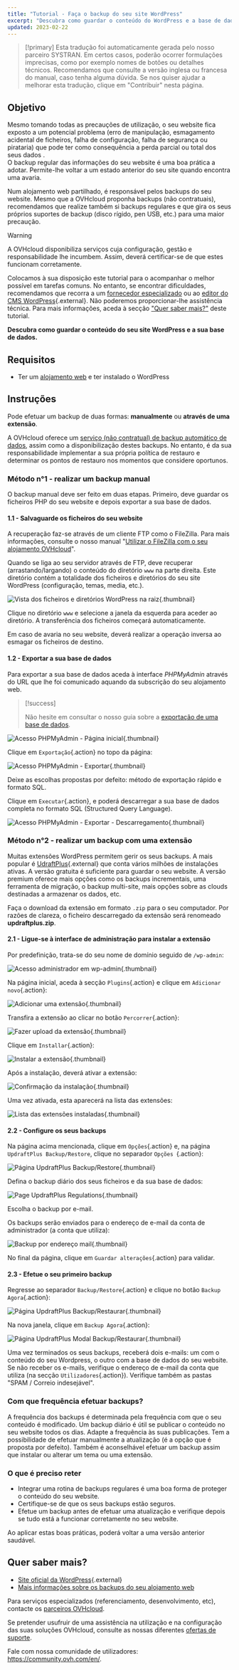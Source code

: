 ```yaml
---
title: "Tutorial - Faça o backup do seu site WordPress"
excerpt: "Descubra como guardar o conteúdo do WordPress e a base de dados do seu website"
updated: 2023-02-22
---
```


> [!primary]
> Esta tradução foi automaticamente gerada pelo nosso parceiro SYSTRAN. Em certos casos, poderão ocorrer formulações imprecisas, como por exemplo nomes de botões ou detalhes técnicos. Recomendamos que consulte a versão inglesa ou francesa do manual, caso tenha alguma dúvida. Se nos quiser ajudar a melhorar esta tradução, clique em "Contribuir" nesta página.
>

## Objetivo

Mesmo tomando todas as precauções de utilização, o seu website fica exposto a um potencial problema (erro de manipulação, esmagamento acidental de ficheiros, falha de configuração, falha de segurança ou pirataria) que pode ter como consequência a perda parcial ou total dos seus dados .<br>
O backup regular das informações do seu website é uma boa prática a adotar. Permite-lhe voltar a um estado anterior do seu site quando encontra uma avaria.

Num alojamento web partilhado, é responsável pelos backups do seu website. Mesmo que a OVHcloud proponha backups (não contratuais), recomendamos que realize também si backups regulares e que gira os seus próprios suportes de backup (disco rígido, pen USB, etc.) para uma maior precaução.

> [!warning]
>
> A OVHcloud disponibiliza serviços cuja configuração, gestão e responsabilidade lhe incumbem. Assim, deverá certificar-se de que estes funcionam corretamente.
> 
> Colocamos à sua disposição este tutorial para o acompanhar o melhor possível em tarefas comuns. No entanto, se encontrar dificuldades, recomendamos que recorra a um [fornecedor especializado](partner.) ou ao [editor do CMS WordPress](https://wordpress.com/support/){.external}. Não poderemos proporcionar-lhe assistência técnica. Para mais informações, aceda à secção ["Quer saber mais?"](how_to_backup_your_wordpress_#go-further.) deste tutorial.
>

**Descubra como guardar o conteúdo do seu site WordPress e a sua base de dados.**

## Requisitos

- Ter um [alojamento web](hosting.) e ter instalado o WordPress

## Instruções

Pode efetuar um backup de duas formas: **manualmente** ou **através de uma extensão**.

A OVHcloud oferece um [serviço (não contratual) de backup automático de dados](ftp_save_and_backup1.), assim como a disponibilização destes backups. No entanto, é da sua responsabilidade implementar a sua própria política de restauro e determinar os pontos de restauro nos momentos que considere oportunos.

### Método n°1 - realizar um backup manual

O backup manual deve ser feito em duas etapas. Primeiro, deve guardar os ficheiros PHP do seu website e depois exportar a sua base de dados.

#### 1.1 - Salvaguarde os ficheiros do seu website

A recuperação faz-se através de um cliente FTP como o FileZilla. Para mais informações, consulte o nosso manual "[Utilizar o FileZilla com o seu alojamento OVHcloud](ftp_filezilla_user_guide1.)".

Quando se liga ao seu servidor através de FTP, deve recuperar (arrastando/largando) o conteúdo do diretório `www` na parte direita. Este diretório contém a totalidade dos ficheiros e diretórios do seu site WordPress (configuração, temas, media, etc.).

![Vista dos ficheiros e diretórios WordPress na raiz](wordpress-into-www.png){.thumbnail}

Clique no diretório `www` e selecione a janela da esquerda para aceder ao diretório. A transferência dos ficheiros começará automaticamente.

Em caso de avaria no seu website, deverá realizar a operação inversa ao esmagar os ficheiros de destino.

#### 1.2 - Exportar a sua base de dados

Para exportar a sua base de dados aceda à interface _PHPMyAdmin_ através do URL que lhe foi comunicado aquando da subscrição do seu alojamento web.

> [!success]
>
> Não hesite em consultar o nosso guia sobre a [exportação de uma base de dados](sql_database_export1.).

![Acesso PHPMyAdmin - Página inicial](images_pma-main-page.png){.thumbnail}

Clique em `Exportação`{.action} no topo da página:

![Acesso PHPMyAdmin - Exportar](pma-export.png){.thumbnail}

Deixe as escolhas propostas por defeito: método de exportação rápido e formato SQL.

Clique em `Executar`{.action}, e poderá descarregar a sua base de dados completa no formato SQL (Structured Query Language).

![Acesso PHPMyAdmin - Exportar - Descarregamento](dowload-successfull.png){.thumbnail}

### Método n°2 - realizar um backup com uma extensão

Muitas extensões WordPress permitem gerir os seus backups. A mais popular é [UdraftPlus](https://wordpress.org/plugins/updraftplus/){.external} que conta vários milhões de instalações ativas. A versão gratuita é suficiente para guardar o seu website. A versão premium oferece mais opções como os backups incrementais, uma ferramenta de migração, o backup multi-site, mais opções sobre as clouds destinadas a armazenar os dados, etc.

Faça o download da extensão em formato `.zip` para o seu computador. Por razões de clareza, o ficheiro descarregado da extensão será renomeado **updraftplus.zip**.

#### 2.1 - Ligue-se à interface de administração para instalar a extensão

Por predefinição, trata-se do seu nome de domínio seguido de `/wp-admin`:

![Acesso administrador em wp-admin](images_login-interface.png){.thumbnail}

Na página inicial, aceda à secção `Plugins`{.action} e clique em `Adicionar novo`{.action}:

![Adicionar uma extensão](plugins-add-new.png){.thumbnail}

Transfira a extensão ao clicar no botão `Percorrer`{.action}:

![Fazer upload da extensão](plugins-add-new-updraftplus.png){.thumbnail}

Clique em `Installar`{.action}:

![Instalar a extensão](plugins-browse-updraftplus.png){.thumbnail}

Após a instalação, deverá ativar a extensão:

![Confirmação da instalação](plugins-activate-updraftplus.png){.thumbnail}

Uma vez ativada, esta aparecerá na lista das extensões:

![Lista das extensões instaladas](plugins-list-updraftplus.png){.thumbnail}

#### 2.2 - Configure os seus backups

Na página acima mencionada, clique em `Opções`{.action} e, na página `UpdraftPlus Backup/Restore`, clique no separador `Opções
`{.action}:

![Página UpdraftPlus Backup/Restore](updraftplus-settings.png){.thumbnail}

Defina o backup diário dos seus ficheiros e da sua base de dados:

![Page UpdraftPlus Regulations](updraftplus-settings-2.png){.thumbnail}

Escolha o backup por e-mail.

Os backups serão enviados para o endereço de e-mail da conta de administrador (a conta que utiliza):

![Backup por endereço mail](email-setting.png){.thumbnail}

No final da página, clique em `Guardar alterações`{.action} para validar.

#### 2.3 - Efetue o seu primeiro backup

Regresse ao separador `Backup/Restore`{.action} e clique no botão `Backup Agora`{.action}:

![Página UpdraftPlus Backup/Restaurar](updraftplus-backup-now.png){.thumbnail}

Na nova janela, clique em `Backup Agora`{.action}:

![Página UpdraftPlus Modal Backup/Restaurar](updraftplus-perform-backup.png){.thumbnail}

Uma vez terminados os seus backups, receberá dois e-mails: um com o conteúdo do seu Wordpress, o outro com a base de dados do seu website.
Se não receber os e-mails, verifique o endereço de e-mail da conta que utiliza (na secção `Utilizadores`{.action}). Verifique também as pastas "SPAM / Correio indesejável".

### Com que frequência efetuar backups?

A frequência dos backups é determinada pela frequência com que o seu conteúdo é modificado. Um backup diário é útil se publicar o conteúdo no seu website todos os dias. Adapte a frequência às suas publicações. Tem a possibilidade de efetuar manualmente a atualização (é a opção que é proposta por defeito). Também é aconselhável efetuar um backup assim que instalar ou alterar um tema ou uma extensão.

### O que é preciso reter

- Integrar uma rotina de backups regulares é uma boa forma de proteger o conteúdo do seu website.
- Certifique-se de que os seus backups estão seguros.
- Efetue um backup antes de efetuar uma atualização e verifique depois se tudo está a funcionar corretamente no seu website. 

Ao aplicar estas boas práticas, poderá voltar a uma versão anterior saudável.

## Quer saber mais? <a name="go-further"></a>

- [Site oficial da WordPress](https://wordpress.org){.external}
- [Mais informações sobre os backups do seu alojamento web](hosting_technical_specificities#informacoes-sobre-backups-automaticos.)

Para serviços especializados (referenciamento, desenvolvimento, etc), contacte os [parceiros OVHcloud](partner.).

Se pretender usufruir de uma assistência na utilização e na configuração das suas soluções OVHcloud, consulte as nossas diferentes [ofertas de suporte](support.).

Fale com nossa comunidade de utilizadores: <https://community.ovh.com/en/>. 